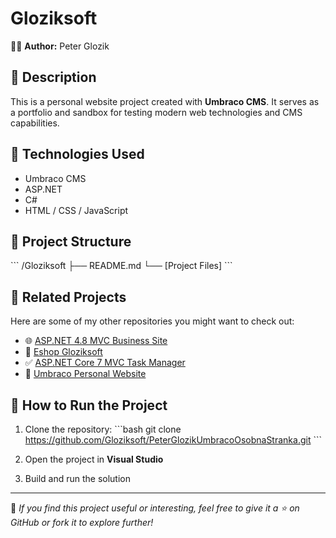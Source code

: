 # Gloziksoft

👨‍💻 **Author:** Peter Glozik

## 📖 Description
This is a personal website project created with **Umbraco CMS**. It serves as a portfolio and sandbox for testing modern web technologies and CMS capabilities.

## 🚀 Technologies Used
- Umbraco CMS
- ASP.NET
- C#
- HTML / CSS / JavaScript

## 📁 Project Structure
\`\`\`
/Gloziksoft
├── README.md
└── [Project Files]
\`\`\`

## 🔗 Related Projects
Here are some of my other repositories you might want to check out:

- 🌐 [ASP.NET 4.8 MVC Business Site](https://github.com/Gloziksoft/Asp.Net-4.8-MVC-Business-site)
- 🛒 [Eshop Gloziksoft](https://github.com/Gloziksoft/EshopGloziksoft)
- ✅ [ASP.NET Core 7 MVC Task Manager](https://github.com/Gloziksoft/Asp.Net-Core-7-MVC-Task_Manager)
- 🧱 [Umbraco Personal Website](https://github.com/Gloziksoft/PeterGlozikUmbracoOsobnaStranka)

## 📌 How to Run the Project
1. Clone the repository:
\`\`\`bash
git clone https://github.com/Gloziksoft/PeterGlozikUmbracoOsobnaStranka.git
\`\`\`

2. Open the project in **Visual Studio**  
3. Build and run the solution

---

💬 *If you find this project useful or interesting, feel free to give it a ⭐ on GitHub or fork it to explore further!*
